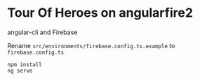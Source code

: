 # Tour Of Heroes on angularfire2

angular-cli and Firebase

Rename `src/environments/firebase.config.ts.example` to `firebase.config.ts`

```
npm install
ng serve
```
